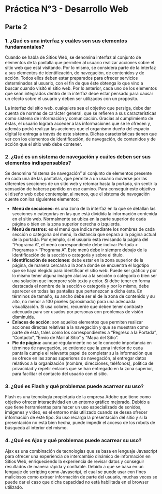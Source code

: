 # Práctica N°3 - Desarrollo Web

## Parte 2

### 1. ¿Qué es una interfaz y cuáles son sus elementos fundamentales?

Cuando se habla de Sitios Web, se denomina interfaz al conjunto de elementos de la pantalla que permiten al usuario realizar acciones sobre el sitio web que está visitando. Por lo mismo, se considera parte de la interfaz a sus elementos de identificación, de navegación, de contenidos y de acción.
Todos ellos deben estar preparados para ofrecer servicios determinados al usuario, con el fin de que éste obtenga lo que vino a buscar cuando visitó el sitio web. Por lo anterior, cada uno de los elementos que sean integrados dentro de la interfaz debe estar pensado para causar un efecto sobre el usuario y deben ser utilizados con un propósito.

La interfaz del sitio web, cualquiera sea el objetivo que persiga, debe dar cuenta de normas de carácter general, que se refieren a sus características como sistema de información y comunicación. Gracias al cumplimiento de éstas, el usuario logrará acceder a las informaciones que se le ofrecen y, además podrá realizar las acciones que el organismo dueño del espacio digital le entrega a través de este sistema.
Dichas características tienen que ver con los elementos de identificación, de navegación, de contenidos y de acción que el sitio web debe contener.

### 2. ¿Qué es un sistema de navegación y cuáles deben ser sus elementos indispensables?

Se denomina “sistema de navegación” al conjunto de elementos presente en cada una de las pantallas, que permite a un usuario moverse por las diferentes secciones de un sitio web y retomar hasta la portada, sin sentir la sensación de haberse perdido en ese camino.
Para conseguir este objetivo el diseño web debe contemplar, al menos, que el sistema de navegación cuente con los siguientes elementos:

* **Menú de secciones:** es una zona de la interfaz en la que se detallan las secciones o categorías en las que está dividida la información contenida en el sitio web. Normalmente se ubica en la parte superior de cada página o bien en la zona superior derecha o izquierda.
* **Menú de rastros:** es el menú que indica mediante los nombres de cada sección o categoría del menú, la distancia que separa a la página actual de la portada. Por ejemplo, si el usuario está revisando la página del “Programa A”, el menú correspondiente debe indicar Portada > Programas > “Programa A”. Este menú debe ir siempre debajo de la Identificación de la sección o categoría y sobre el título.
* **Identificación de secciones:** debe estar en la zona superior de la página, de manera cercana a la zona donde se encuentra el logotipo que se haya elegido para identificar el sitio web. Puede ser gráfico y por lo mismo tener alguna imagen alusiva a la sección o categoría o bien ser una solución que incorpore sólo texto y color. Sí debe tener en forma destacada el nombre de la sección o categoría y por lo mismo, debe aparecer en todas las pantallas que pertenezcan a dicha ésta. En términos de tamaño, su ancho debe ser el de la zona de contenido y su alto, no menor a 100 pixeles (aproximado) para una adecuada visualización. Si usa colores, recuerde que deben tener contraste adecuado para ser usados por personas con problemas de visión disminuida.
* **Enlaces de acción:** son aquellos elementos que permiten realizar acciones directas relativas a la navegación y que se muestran como parte de ésta, tales como los correspondientes a “Regreso a la Portada”, “Contacto”, “Envío de Mail al Sitio” y “Mapa del Sitio”.
* **Pie de página:** aunque regularmente no se le concede importancia en términos de navegación, se entiende que la zona inferior de cada pantalla cumple el relevante papel de completar su la información que se ofrece en las zonas superiores de navegación, al entregar datos relativos a la organización (nombre, direcciones, teléfonos), política de privacidad y repetir enlaces que se han entregado en la zona superior, para facilitar el contacto del usuario con el sitio.

### 3. ¿Qué es Flash y qué problemas puede acarrear su uso?

Flash es una tecnología propietaria de la empresa Adobe que tiene como objetivo ofrecer interactividad en un entorno gráfico mejorado. Debido a que tiene herramientas para hacer un uso especializado de sonidos, imágenes y video, es el entorno más utilizado cuando se desea ofrecer información de este tipo.
Su uso recarga la presentación del sitio y si la presentación no está bien hecha, puede impedir el acceso de los robots de búsqueda al interior del mismo.

### 4. ¿Qué es Ajax y qué problemas puede acarrear su uso?

Ajax es una combinación de tecnologías que se basa en lenguaje Javascript para ofrecer una experiencia de intercambio dinámico de información en Sitios Web, enriqueciendo la experiencia de revisar datos y conseguir resultados de manera rápida y confiable. Debido a que se basa en un lenguaje de scripting como Javascript, el cual se puede usar con fines maliciosos como extraer información de parte del usuario, muchas veces se puede dar el caso que dicha capacidad no está habilitada en el browser utilizado.